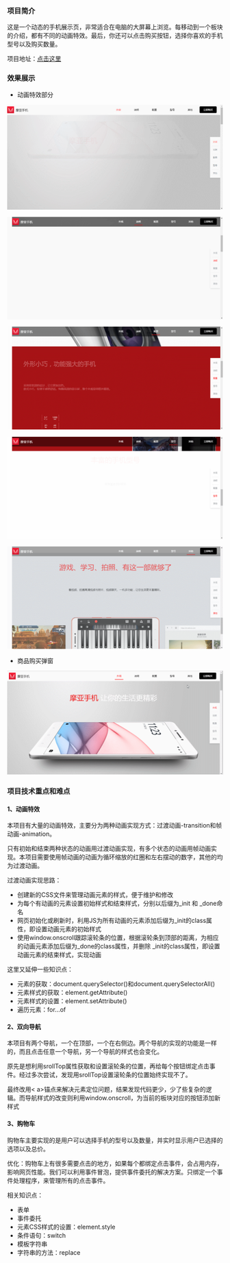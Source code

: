 ### 项目简介
这是一个动态的手机展示页，非常适合在电脑的大屏幕上浏览。每移动到一个板块的介绍，都有不同的动画特效。最后，你还可以点击购买按钮，选择你喜欢的手机型号以及购买数量。

项目地址：[点击这里](https://liaozeen.github.io/productDisplay)

### 效果展示
- 动画特效部分

![动画1](img/screen_1.gif)

![动画1](img/screen_2.gif)

![动画1](img/screen_3.gif)

![动画1](img/screen_4.gif)

![动画1](img/screen_5.gif)


- 商品购买弹窗

![动画1](img/buy.gif)

### 项目技术重点和难点

#### 1、动画特效

本项目有大量的动画特效，主要分为两种动画实现方式：过渡动画-transition和帧动画-animation。

只有初始和结束两种状态的动画用过渡动画实现，有多个状态的动画用帧动画实现。本项目需要使用帧动画的动画为循环缩放的红圈和左右摆动的数字，其他的均为过渡动画。

过渡动画实现思路：
- 创建新的CSS文件来管理动画元素的样式，便于维护和修改
- 为每个有动画的元素设置初始样式和结束样式，分别以后缀为_init 和 _done命名
- 网页初始化或刷新时，利用JS为所有动画的元素添加后缀为_init的class属性，即设置动画元素的初始样式
- 使用window.onscroll跟踪滚轮条的位置，根据滚轮条到顶部的距离，为相应的动画元素添加后缀为_done的class属性，并删除 _init的class属性，即设置动画元素的结束样式，实现动画

这里又延伸一些知识点：
- 元素的获取：document.querySelector()和document.querySelectorAll()
- 元素样式的获取：element.getAttribute()
- 元素样式的设置：element.setAttribute()
- 遍历元素：for...of

#### 2、双向导航
本项目有两个导航，一个在顶部，一个在右侧边。两个导航的实现的功能是一样的，而且点击任意一个导航，另一个导航的样式也会变化。

原先是想利用srollTop属性获取和设置滚轮条的位置，再给每个按钮绑定点击事件。经过多次尝试，发现用srollTop设置滚轮条的位置始终实现不了。

最终改用< a>锚点来解决元素定位问题，结果发现代码更少，少了些复杂的逻辑。而导航样式的改变则利用window.onscroll，为当前的板块对应的按钮添加新样式

#### 3、购物车
购物车主要实现的是用户可以选择手机的型号以及数量，并实时显示用户已选择的选项以及总价。

优化：购物车上有很多需要点击的地方，如果每个都绑定点击事件，会占用内存，影响网页性能。我们可以利用事件冒泡，提供事件委托的解决方案。只绑定一个事件处理程序，来管理所有的点击事件。

相关知识点：
- 表单
- 事件委托
- 元素CSS样式的设置：element.style
- 条件语句：switch
- 模板字符串
- 字符串的方法：replace






